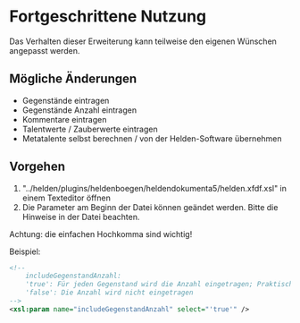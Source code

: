 # Fortgeschrittene Nutzung

Das Verhalten dieser Erweiterung kann teilweise den eigenen Wünschen angepasst werden. 

## Mögliche Änderungen

* Gegenstände eintragen
* Gegenstände Anzahl eintragen
* Kommentare eintragen
* Talentwerte / Zauberwerte eintragen
* Metatalente selbst berechnen / von der Helden-Software übernehmen

## Vorgehen

1. "../helden/plugins/heldenboegen/heldendokumenta5/helden.xfdf.xsl" in einem Texteditor öffnen
2. Die Parameter am Beginn der Datei können geändet werden. Bitte die Hinweise in der Datei beachten. 

Achtung: die einfachen Hochkomma sind wichtig!

Beispiel: 

```xml
<!-- 
	includeGegenstandAnzahl:
	'true': Für jeden Gegenstand wird die Anzahl eingetragen; Praktisch für Pfeile, Papier, etc. 
	'false': Die Anzahl wird nicht eingetragen
-->
<xsl:param name="includeGegenstandAnzahl" select="'true'" />
```